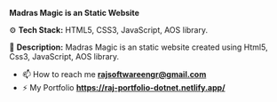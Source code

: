 
**Madras Magic is an Static Website**

⚙️ **Tech Stack:**
HTML5, CSS3, JavaScript, AOS library.

📝 **Description:** Madras Magic is an static website created using Html5, Css3, JavaScript, AOS library.

- 📫 How to reach me **rajsoftwareengr@gmail.com**
- ⚡ My Portfolio **https://raj-portfolio-dotnet.netlify.app/**

 
